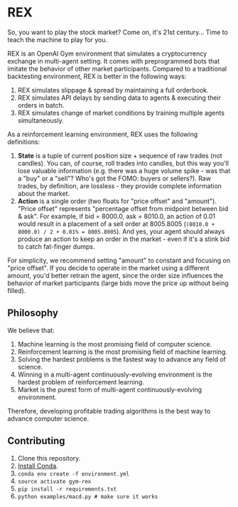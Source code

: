 # REX

So, you want to play the stock market? Come on, it's 21st century... Time to teach the machine to play for you.

REX is an OpenAI Gym environment that simulates a cryptocurrency exchange in multi-agent setting. It comes with preprogrammed bots that imitate the behavior of other market participants. Compared to a traditional backtesting environment, REX is better in the following ways:

1. REX simulates slippage & spread by maintaining a full orderbook.
1. REX simulates API delays by sending data to agents & executing their orders in batch.
1. REX simulates change of market conditions by training multiple agents simultaneously. 

As a reinforcement learning environment, REX uses the following definitions:

1. **State** is a tuple of current position size + sequence of raw trades (not candles). You can, of course, roll trades into candles, but this way you'll lose valuable information (e.g. there was a huge volume spike - was that a "buy" or a "sell"? Who's got the FOMO: buyers or sellers?). Raw trades, by definition, are lossless - they provide complete information about the market.
1. **Action** is a single order (two floats for "price offset" and "amount"). "Price offset" represents "percentage offset from midpoint between bid & ask". For example, if bid = 8000.0, ask = 8010.0, an action of 0.01 would result in a placement of a sell order at 8005.8005 (`(8010.0 + 8000.0) / 2 + 0.01% = 8005.8005`). And yes, your agent should always produce an action to keep an order in the market - even if it's a stink bid to catch fat-finger dumps.

For simplicity, we recommend setting "amount" to constant and focusing on "price offset". If you decide to operate in the market using a different amount, you'd better retrain the agent, since the order size influences the behavior of market participants (large bids move the price up without being filled).

## Philosophy

We believe that:

1. Machine learning is the most promising field of computer science.
1. Reinforcement learning is the most promising field of machine learning.
1. Solving the hardest problems is the fastest way to advance any field of science.
1. Winning in a multi-agent continuously-evolving environment is the hardest problem of reinforcement learning.
1. Market is the purest form of multi-agent continuously-evolving environment.

Therefore, developing profitable trading algorithms is the best way to advance computer science.

## Contributing

1. Clone this repository.
1. [Install Conda](https://conda.io/docs/user-guide/install/index.html).
1. `conda env create -f environment.yml`
1. `source activate gym-rex`
1. `pip install -r requirements.txt`
1. `python examples/macd.py # make sure it works`
